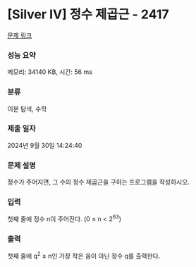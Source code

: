 # [Silver IV] 정수 제곱근 - 2417 

[문제 링크](https://www.acmicpc.net/problem/2417) 

### 성능 요약

메모리: 34140 KB, 시간: 56 ms

### 분류

이분 탐색, 수학

### 제출 일자

2024년 9월 30일 14:24:40

### 문제 설명

<p>정수가 주어지면, 그 수의 정수 제곱근을 구하는 프로그램을 작성하시오.</p>

### 입력 

 <p>첫째 줄에 정수 n이 주어진다. (0 ≤ n < 2<sup>63</sup>)</p>

### 출력 

 <p>첫째 줄에 q<sup>2</sup> ≥ n인 가장 작은 음이 아닌 정수 q를 출력한다.</p>

